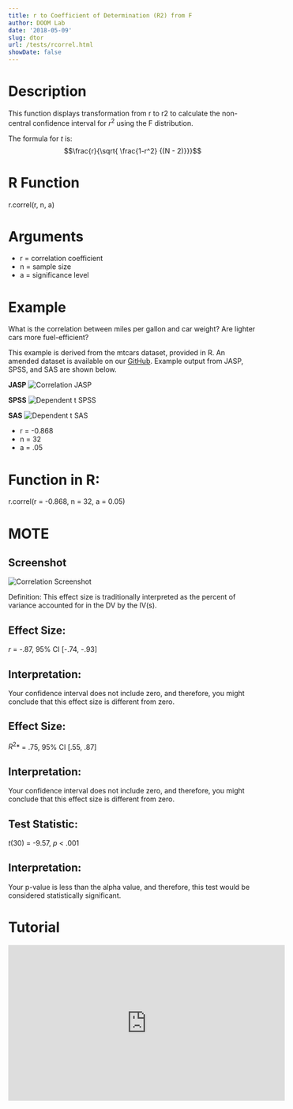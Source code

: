 ```yaml
---
title: r to Coefficient of Determination (R2) from F
author: DOOM Lab
date: '2018-05-09'
slug: dtor
url: /tests/rcorrel.html
showDate: false
---
```


<script src="//yihui.name/js/math-code.js"></script>
<script type = "text/x-mathjax-config">
MathJax.Hub.Config({
tex2jax: {
inlineMath: [['$', '$']],
}
})
</script>
<script async
src="//cdn.bootcss.com/mathjax/2.7.1/MathJax.js?config=TeX-MML-AM_CHTML">
</script>

# Description   

This function displays transformation from r to r2 to calculate the non-central confidence 
interval for $r^{2}$ using the F distribution. 

The formula for *t* is: $$\frac{r}{\sqrt{ \frac{1-r^2} {(N - 2)}}}$$

# R Function

r.correl(r, n, a)

# Arguments 


+ r = correlation coefficient
+ n = sample size
+ a	= significance level

# Example  

What is the correlation between miles per gallon and car weight?  Are lighter cars more fuel-efficient?  

This example is derived from the mtcars dataset, provided in R. An amended dataset is available on our [GitHub](https://github.com/doomlab/shiny-server/tree/master/MOTE/examples). Example output from JASP, SPSS, and SAS are shown below.

**JASP**
![Correlation JASP](https://github.com/doomlab/shiny-server/blob/master/MOTE/examples/correlation%20JASP.png)

**SPSS**
![Dependent t SPSS](https://raw.githubusercontent.com/doomlab/shiny-server/master/MOTE/examples/dependent%20t%20SPSS.png)

**SAS**
![Dependent t SAS](https://raw.githubusercontent.com/doomlab/shiny-server/master/MOTE/examples/dependent%20t%20SAS.PNG)

+ r = -0.868
+ n = 32
+ a	= .05

# Function in R: 

r.correl(r = -0.868, n = 32, a = 0.05)

# MOTE

## Screenshot

![Correlation Screenshot](../images/corr.jpg)

Definition: This effect size is traditionally interpreted as the percent of variance accounted for in the DV by the IV(s).

## Effect Size:

*r* = -.87, 95% CI [-.74, -.93]

## Interpretation: 

Your confidence interval does not include zero, and therefore, you might conclude that this effect size is different from zero.

## Effect Size:

$R^{2}$* = .75, 95% CI [.55, .87]

## Interpretation: 

Your confidence interval does not include zero, and therefore, you might conclude that this effect size is different from zero.

## Test Statistic: 

*t*(30) = -9.57, *p* < .001

## Interpretation: 

Your p-value is less than the alpha value, and therefore, this test would be considered statistically significant.

# Tutorial

<iframe width="560" height="315" src="https://www.youtube.com/embed/_3mBy7gnK3Y" frameborder="0" allow="autoplay; encrypted-media" allowfullscreen></iframe>
